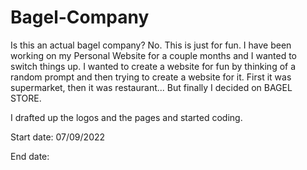 # Bagel-Company

Is this an actual bagel company? No. This is just for fun. 
I have been working on my Personal Website for a couple months and I wanted to switch things up.
I wanted to create a website for fun by thinking of a random prompt and then trying to create a website for it.
First it was supermarket, then it was restaurant...
But finally I decided on BAGEL STORE.

I drafted up the logos and the pages and started coding.

Start date: 07/09/2022

End date: 
